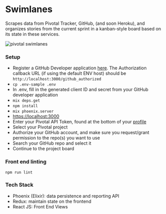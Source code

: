 Swimlanes
=====================

Scrapes data from Pivotal Tracker, GitHub, (and soon Heroku), and organizes stories from the current sprint in a kanban-style board based on its state in these services.

![pivotal swimlanes](http://oi65.tinypic.com/2dsgw8w.jpg)

### Setup
- Register a GitHub Developer application [here](https://github.com/settings/developers). The Authorization callback URL (if using the
default ENV host) should be `http://localhost:3000/github_authorized`
- `cp .env-sample .env`
- In .env, fill in the generated client ID and secret from your GitHub developer application
- `mix deps.get`
- `npm install`
- `mix phoenix.server`
- [https://localhost:3000](https://localhost:3000)
- Enter your Pivotal API Token, found at the bottom of your [profile](https://www.pivotaltracker.com/profile)
- Select your Pivotal project
- Authorize your GitHub account, and make sure you request/grant permission to the repo(s) you want to use
- Search your GitHub repo and select it
- Continue to the project board

### Front end linting
`npm run lint`

### Tech Stack
- Phoenix (Elixir):  data persistence and reporting API
- Redux:  maintain state on the frontend
- React JS:  Front End Views
